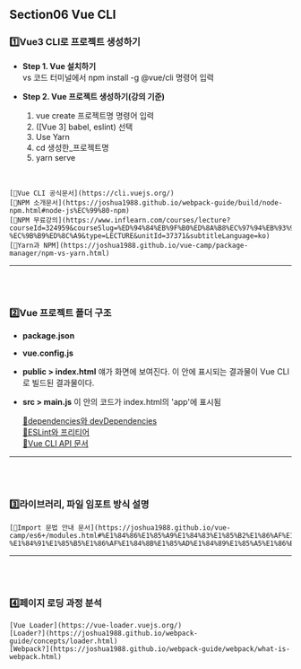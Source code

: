 ## Section06 Vue CLI

### 1️⃣Vue3 CLI로 프로젝트 생성하기

- **Step 1. Vue 설치하기**  
    vs 코드 터미널에서 npm install -g @vue/cli 명령어 입력  

- **Step 2. Vue 프로젝트 생성하기(강의 기준)**  
    1. vue create 프로젝트명 명령어 입력
    2. ([Vue 3] babel, eslint) 선택  
    3. Use Yarn  
    4. cd 생성한_프로젝트명
    5. yarn serve  
<br>

    [🔗Vue CLI 공식문서](https://cli.vuejs.org/)  
    [🔗NPM 소개문서](https://joshua1988.github.io/webpack-guide/build/node-npm.html#node-js%EC%99%80-npm)  
    [🔗NPM 무료강의](https://www.inflearn.com/courses/lecture?courseId=324959&courseSlug=%ED%94%84%EB%9F%B0%ED%8A%B8%EC%97%94%EB%93%9C-%EC%9B%B9%ED%8C%A9&type=LECTURE&unitId=37371&subtitleLanguage=ko)  
    [🔗Yarn과 NPM](https://joshua1988.github.io/vue-camp/package-manager/npm-vs-yarn.html)  

---
<br><br>


### 2️⃣Vue 프로젝트 폴더 구조

- **package.json**
- **vue.config.js**
- **public > index.html**
얘가 화면에 보여진다.
이 안에 표시되는 결과물이 Vue CLI로 빌드된 결과물이다.
- **src > main.js**
이 안의 코드가 index.html의 'app'에 표시됨

    [🔗dependencies와 devDependencies](https://joshua1988.github.io/webpack-guide/build/npm-module-install.html#%EA%B0%9C%EB%B0%9C%EC%9A%A9-%EB%9D%BC%EC%9D%B4%EB%B8%8C%EB%9F%AC%EB%A6%AC%EC%99%80-%EB%B0%B0%ED%8F%AC%EC%9A%A9-%EB%9D%BC%EC%9D%B4%EB%B8%8C%EB%9F%AC%EB%A6%AC-%EA%B5%AC%EB%B6%84%ED%95%98%EA%B8%B0)  
    [🔗ESLint와 프리티어](https://joshua1988.github.io/web-development/vuejs/boost-productivity/)  
    [🔗Vue CLI API 문서](https://cli.vuejs.org/config/#vue-config-js)  

---
<br><br>



### 3️⃣라이브러리, 파일 임포트 방식 설명

    [🔗Import 문법 안내 문서](https://joshua1988.github.io/vue-camp/es6+/modules.html#%E1%84%86%E1%85%A9%E1%84%83%E1%85%B2%E1%86%AF%E1%84%92%E1%85%AA%E1%84%8B%E1%85%B4-%E1%84%91%E1%85%B5%E1%86%AF%E1%84%8B%E1%85%AD%E1%84%89%E1%85%A5%E1%86%BC)  

---
<br><br>



### 4️⃣페이지 로딩 과정 분석  

    [Vue Loader](https://vue-loader.vuejs.org/)  
    [Loader?](https://joshua1988.github.io/webpack-guide/concepts/loader.html)  
    [Webpack?](https://joshua1988.github.io/webpack-guide/webpack/what-is-webpack.html)  